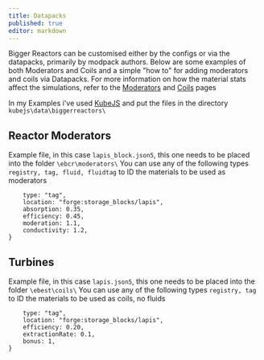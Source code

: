 ```yaml
---
title: Datapacks
published: true
editor: markdown
---
```


Bigger Reactors can be customised either by the configs or via the datapacks, primarily by modpack authors. Below are some examples of both Moderators and Coils and a simple "how to" for adding moderators and coils via Datapacks.
For more information on how the material stats affect the simulations, refer to the [Moderators](https://biggerseries.net/biggerreactors/reactor/moderators) and [Coils](https://biggerseries.net/biggerreactors/coils) pages

In my Examples i've used [KubeJS](https://www.curseforge.com/minecraft/mc-mods/kubejs) and put the files in the directory `kubejs\data\biggerreactors\`


## Reactor Moderators

Example file, in this case `lapis_block.json5`, this one needs to be placed into the folder `\ebcr\moderators\`
You can use any of the following types `registry, tag, fluid, fluidtag` to ID the materials to be used as moderators 

```{
    type: "tag",
    location: "forge:storage_blocks/lapis",
    absorption: 0.35,
    efficiency: 0.45,
    moderation: 1.1,
    conductivity: 1.2,
}
```


## Turbines

Example file, in this case `lapis.json5`, this one needs to be placed into the folder `\ebest\coils\`
You can use any of the following types `registry, tag` to ID the materials to be used as coils, no fluids

```{
    type: "tag",
    location: "forge:storage_blocks/lapis",
    efficiency: 0.20,
    extractionRate: 0.1,
    bonus: 1,
}
```
